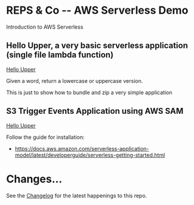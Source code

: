 # REPS & Co -- AWS Serverless Demo

Introduction to AWS Serverless

## Hello Upper, a very basic serverless application (single file lambda function)

[Hello Upper](./hello_upper)

Given a word, return a lowercase or uppercase version.

This is just to show how to bundle and zip a very simple application


## S3 Trigger Events Application using AWS SAM

[Hello Upper](./hello_upper)

Follow the guide for installation:
* https://docs.aws.amazon.com/serverless-application-model/latest/developerguide/serverless-getting-started.html

# Changes...

See the [Changelog](./CHANGELOG.md) for the latest happenings to this repo.

